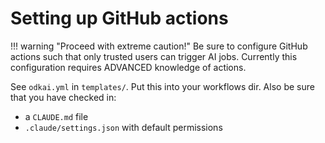 # Setting up GitHub actions


!!! warning "Proceed with extreme caution!"
    Be sure to configure GitHub actions such that only trusted users can trigger AI jobs.
    Currently this configuration requires ADVANCED knowledge of actions.


See `odkai.yml` in `templates/`. Put this into your workflows dir. Also be sure that you have checked in:

- a `CLAUDE.md` file
- `.claude/settings.json` with default permissions

